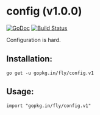 # config (v1.0.0)

[![GoDoc](https://godoc.org/github.com/fly/config?status.svg)](https://godoc.org/github.com/fly/config)
[![Build Status](https://travis-ci.org/fly/config.svg?branch=master)](https://travis-ci.org/fly/config)

Configuration is hard.

## Installation:

```
go get -u gopkg.in/fly/config.v1
```

## Usage:

```
import "gopkg.in/fly/config.v1"
```
